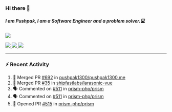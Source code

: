 ### Hi there 👋

##### I am Pushpak, I am a Software Engineer and a problem solver.💻

<a href='https://twitter.com/pushpak1300'><a href="https://pushpak1300.me/" target="_blank">
  <img src="https://img.shields.io/badge/website-%23E34F26.svg?&style=for-the-badge" />
</a> 
 
 <a href="https://twitter.com/pushpak1300" target="_blank">
  <img src="https://img.shields.io/badge/twitter-%231DA1F2.svg?&style=for-the-badge&logo=twitter&logoColor=white" />
</a> 

<a href="https://www.linkedin.com/in/pushpak-c-286b17b1/" target="_blank">
  <img src="https://img.shields.io/badge/linkedin-%230077B5.svg?&style=for-the-badge&logo=linkedin&logoColor=white" />
</a> 

<a href="https://dev.to/pushpak1300/" target="_blank">
  <img src="http://img.shields.io/badge/dev.to-gray?style=for-the-badge&logo=dev.to&?logoColor=white?logoWidth=100?label=" />
</a> 


</p>

---

### ⚡ Recent Activity

<!--START_SECTION:activity-->
1. 🎉 Merged PR [#692](https://github.com/pushpak1300/pushpak1300.me/pull/692) in [pushpak1300/pushpak1300.me](https://github.com/pushpak1300/pushpak1300.me)
2. 🎉 Merged PR [#35](https://github.com/shipfastlabs/larasonic-vue/pull/35) in [shipfastlabs/larasonic-vue](https://github.com/shipfastlabs/larasonic-vue)
3. 🗣 Commented on [#511](https://github.com/prism-php/prism/pull/511#issuecomment-3122157994) in [prism-php/prism](https://github.com/prism-php/prism)
4. 🗣 Commented on [#511](https://github.com/prism-php/prism/pull/511#issuecomment-3122133512) in [prism-php/prism](https://github.com/prism-php/prism)
5. 💪 Opened PR [#515](https://github.com/prism-php/prism/pull/515) in [prism-php/prism](https://github.com/prism-php/prism)
<!--END_SECTION:activity-->
